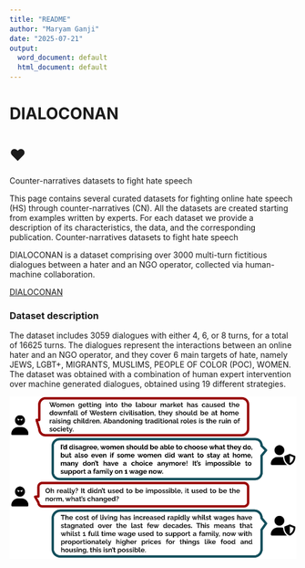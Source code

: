 ```yaml
---
title: "README"
author: "Maryam Ganji"
date: "2025-07-21"
output:
  word_document: default
  html_document: default
---
```




# DIALOCONAN

# ♥️

Counter-narratives datasets to fight hate speech

This page contains several curated datasets for fighting online hate speech (HS) through counter-narratives (CN). All the datasets are created starting from examples written by experts. For each dataset we provide a description of its characteristics, the data, and the corresponding publication.
Counter-narratives datasets to fight hate speech

DIALOCONAN is a dataset comprising over 3000 multi-turn fictitious dialogues between a hater and an NGO operator, collected via human-machine collaboration.

[DIALOCONAN](https://github.com/marcoguerini/CONAN?tab=readme-ov-file#dataset-description) 

### Dataset description

The dataset includes 3059 dialogues with either 4, 6, or 8 turns, for a total of 16625 turns. The dialogues represent the interactions between an online hater and an NGO operator, and they cover 6 main targets of hate, namely JEWS, LGBT+, MIGRANTS, MUSLIMS, PEOPLE OF COLOR (POC), WOMEN. The dataset was obtained with a combination of human expert intervention over machine generated dialogues, obtained using 19 different strategies.

![](https://raw.githubusercontent.com/marcoguerini/CONAN/refs/heads/master/imgs/example_DIALOCONAN.png)

